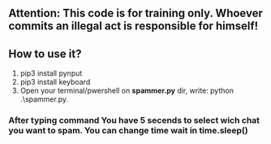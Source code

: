 ## Attention: This code is for training only. Whoever commits an illegal act is responsible for himself!
## How to use it?
1. pip3 install  pynput
2. pip3 install  keyboard
3. Open your terminal/pwershell on **spammer.py** dir, write: python .\spammer.py.
### After typing command You have 5 secends to select wich chat you want to spam. You can change time wait in **time.sleep()**


